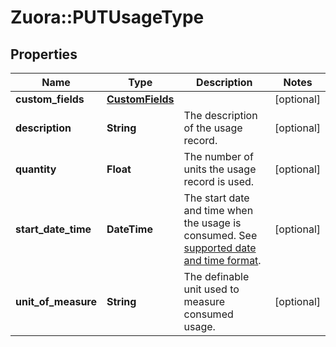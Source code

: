 # Zuora::PUTUsageType

## Properties
Name | Type | Description | Notes
------------ | ------------- | ------------- | -------------
**custom_fields** | [**CustomFields**](CustomFields.md) |  | [optional] 
**description** | **String** | The description of the usage record.   | [optional] 
**quantity** | **Float** | The number of units the usage record is used.   | [optional] 
**start_date_time** | **DateTime** | The start date and time when the usage is consumed. See [supported date and time format](https://knowledgecenter.zuora.com/CB_Billing/WA_Dates_in_Zuora/A_Date_and_dateTime_Format#section_2).  | [optional] 
**unit_of_measure** | **String** | The definable unit used to measure consumed usage.  | [optional] 


